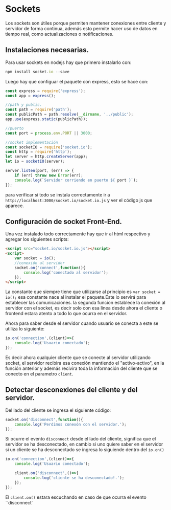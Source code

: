 # Sockets
Los sockets son útiles porque permiten mantener conexiones entre cliente y servidor de forma continua, además esto permite hacer uso de datos en tiempo real, como actualizaciones o notificaciones.

## Instalaciones necesarias.
Para usar sockets en nodejs hay que primero instalarlo con:
```javascript
npm install socket.io --save
```
Luego hay que configuar el paquete con express, esto se hace con:
```javascript
const express = require('express');
const app = express();

//path y public.
const path = require('path');
const publicPath = path.resolve(__dirname, '../public');
app.use(express.static(publicPath));

//puerto
const port = process.env.PORT || 3000;

//socket implementación
const socketIO = require('socket.io');
const http = require('http');
let server = http.createServer(app);
let io = socketIO(server);

server.listen(port, (err) => {
    if (err) throw new Error(err);
    console.log(`Servidor corriendo en puerto ${ port }`);
});
```
para verificar si todo se instala correctamente ir a `http://localhost:3000/socket.io/socket.io.js` y ver el código js que aparece.

## Configuración de socket Front-End.
Una vez instalado todo correctamente hay que ir al html respectivo y agregar los siguientes scripts:
```html
<script src="socket.io/socket.io.js"></script>
<script>
    var socket = io();
    //conexión al servidor
    socket.on('connect',function(){
        console.log('conectado al servidor');
    });
</script>
```
La constante que siempre tiene que utilizarse al principio es `var socket = io();` esa constante nace al instalar el paquete.Este io servirá para establecer las comunicaciones.
la segunda funcion establece la conexión al servidor con el socket, es decir solo con esa linea desde ahora el cliente o frontend estara atento a todo lo que ocurra en el servidor.

Ahora para saber desde el servidor cuando usuario se conecta a este se utiliza lo siguiente:
```javascript
io.on('connection',(client)=>{
    console.log('Usuario conectado');
});
```
Es decir ahora cualquier cliente que se conecte al servidor utilizando socket, el servidor recibira esa conexión mantiendo el "activo-activo", en la función anterior y además recivira toda la información del cliente que se conecto en el parametro `client`.

## Detectar desconexiones del cliente y del servidor.
Del lado del cliente se ingresa el siguiente código:
```javascript
socket.on('disconnect',function(){
    console.log('Perdimos conexón con el servidor.');
});
```
Si ocurre el evento `disconnect` desde el lado del cliente, significa que el servidor se ha desconectado, en cambio si uno quiere saber en el servidor si un cliente se ha desconectado se ingresa lo siguiende dentro del `io.on()`
```javascript
io.on('connection',(client)=>{
    console.log('Usuario conectado');

    client.on('disconnect',()=>{
        console.log('cliente se ha desconectado!.');
    });
});
```
El `client.on()` estara escuchando en caso de que ocurra el evento ``disconnect`